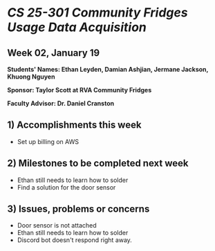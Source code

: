 # *CS 25-301 Community Fridges Usage Data Acquisition*

## Week 02, January 19

**Students' Names: Ethan Leyden, Damian Ashjian, Jermane Jackson, Khuong Nguyen**

**Sponsor: Taylor Scott at RVA Community Fridges**

**Faculty Advisor: Dr. Daniel Cranston**

## 1) Accomplishments this week ##
   - Set up billing on AWS

## 2) Milestones to be completed next week ##
   - Ethan still needs to learn how to solder
   - Find a solution for the door sensor

## 3) Issues, problems or concerns ##
   - Door sensor is not attached
   - Ethan still needs to learn how to solder
   - Discord bot doesn't respond right away.
   